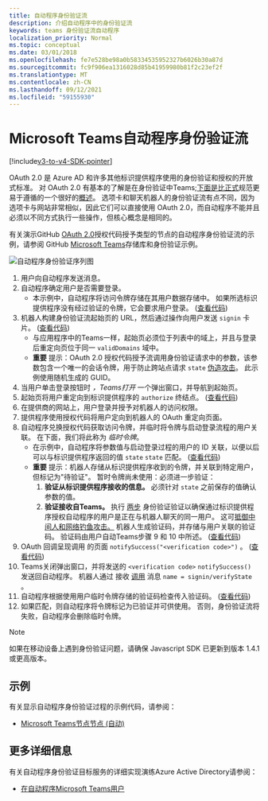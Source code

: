 ```yaml
---
title: 自动程序身份验证流
description: 介绍自动程序中的身份验证流
keywords: teams 身份验证流自动程序
localization_priority: Normal
ms.topic: conceptual
ms.date: 03/01/2018
ms.openlocfilehash: fe7e528be98a0b58334535952327b6026b30a87d
ms.sourcegitcommit: fc9f906ea1316028d85b41959980b81f2c23ef2f
ms.translationtype: MT
ms.contentlocale: zh-CN
ms.lasthandoff: 09/12/2021
ms.locfileid: "59155930"
---
```

# <a name="microsoft-teams-authentication-flow-for-bots"></a>Microsoft Teams自动程序身份验证流

[!include[v3-to-v4-SDK-pointer](~/includes/v3-to-v4-pointer-bots.md)]

OAuth 2.0 是 Azure AD 和许多其他标识提供程序使用的身份验证和授权的开放式标准。 对 OAuth 2.0 有基本的了解是在身份验证中Teams;[下面是比正式](https://aaronparecki.com/oauth-2-simplified/)规范更易于遵循的一个很好的[概述](https://oauth.net/2/)。 选项卡和聊天机器人的身份验证流有点不同，因为选项卡与网站非常相似，因此它们可以直接使用 OAuth 2.0，而自动程序不能并且必须以不同方式执行一些操作，但核心概念是相同的。

有关演示GitHub [OAuth 2.0](https://oauth.net/2/grant-types/authorization-code/)授权代码授予类型的节点的自动程序身份验证流的示例，请参阅 GitHub [Microsoft Teams](https://github.com/OfficeDev/microsoft-teams-sample-auth-node)存储库和身份验证示例。

![自动程序身份验证序列图](~/assets/images/authentication/bot_auth_sequence_diagram.png)

1. 用户向自动程序发送消息。
2. 自动程序确定用户是否需要登录。
    * 本示例中，自动程序将访问令牌存储在其用户数据存储中。 如果所选标识提供程序没有经过验证的令牌，它会要求用户登录。  ([查看代码](https://github.com/OfficeDev/microsoft-teams-sample-auth-node/blob/469952a26d618dbf884a3be53c7d921cc580b1e2/src/utils/AuthenticationUtils.ts#L58-L76)) 
3. 机器人构建身份验证流起始页的 URL，然后通过操作向用户发送 `signin` 卡片。  ([查看代码](https://github.com/OfficeDev/microsoft-teams-sample-auth-node/blob/469952a26d618dbf884a3be53c7d921cc580b1e2/src/dialogs/BaseIdentityDialog.ts#L160-L190)) 
    * 与应用程序中的Teams一样，起始页必须位于列表中的域上，并且与登录后重定向页位于同一 `validDomains` 域中。
    * **重要** 提示：OAuth 2.0 授权代码授予流调用身份验证请求中的参数，该参数包含一个唯一的会话令牌，用于防止跨站点请求 `state` [伪造攻击](https://en.wikipedia.org/wiki/Cross-site_request_forgery)。 此示例使用随机生成的 GUID。
4. 当用户单击登录按钮时 *，Teams打开* 一个弹出窗口，并导航到起始页。
5. 起始页将用户重定向到标识提供程序的 `authorize` 终结点。  ([查看代码](https://github.com/OfficeDev/microsoft-teams-sample-auth-node/blob/469952a26d618dbf884a3be53c7d921cc580b1e2/public/html/auth-start.html#L51-L56)) 
6. 在提供商的网站上，用户登录并授予对机器人的访问权限。
7. 提供程序使用授权代码将用户定向到机器人的 OAuth 重定向页面。
8. 自动程序兑换授权代码获取访问令牌，并临时将令牌与启动登录流程的用户关联。 在下面，我们将此称为 *临时令牌*。
    * 在示例中，自动程序将参数值与启动登录过程的用户的 ID 关联，以便以后可以与标识提供程序返回的值 `state` `state` 匹配。  ([查看代码](https://github.com/OfficeDev/microsoft-teams-sample-auth-node/blob/469952a26d618dbf884a3be53c7d921cc580b1e2/src/AuthBot.ts#L70-L99)) 
    * **重要** 提示：机器人存储从标识提供程序收到的令牌，并关联到特定用户，但标记为"待验证"。 暂时令牌尚未使用：必须进一步验证： 
      1. **验证从标识提供程序接收的信息。** 必须针对 `state` 之前保存的值确认参数的值。 
      1. **验证接收自Teams。** 执行 [两步](https://en.wikipedia.org/wiki/Man-in-the-middle_attack) 身份验证验证以确保通过标识提供程序授权自动程序的用户是正在与机器人聊天的同一用户。 这可[抵御中间人和网络钓鱼](https://en.wikipedia.org/wiki/Man-in-the-middle_attack)[攻击。](https://en.wikipedia.org/wiki/Phishing) 机器人生成验证码，并存储与用户关联的验证码。 验证码由用户自动Teams步骤 9 和 10 中所述。  ([查看代码](https://github.com/OfficeDev/microsoft-teams-sample-auth-node/blob/469952a26d618dbf884a3be53c7d921cc580b1e2/src/AuthBot.ts#L100-L113)) 
9. OAuth 回调呈现调用 的页面 `notifySuccess("<verification code>")` 。  ([查看代码](https://github.com/OfficeDev/microsoft-teams-sample-auth-node/blob/master/src/views/oauth-callback-success.hbs)) 
10. Teams关闭弹出窗口，并将发送的 `<verification code>` `notifySuccess()` 发送回自动程序。 机器人通过 接收 [调用](/bot-framework/dotnet/bot-builder-dotnet-activities#invoke) 消息 `name = signin/verifyState` 。
11. 自动程序根据使用用户临时令牌存储的验证码检查传入验证码。  ([查看代码](https://github.com/OfficeDev/microsoft-teams-sample-auth-node/blob/469952a26d618dbf884a3be53c7d921cc580b1e2/src/dialogs/BaseIdentityDialog.ts#L127-L140)) 
12. 如果匹配，则自动程序将令牌标记为已验证并可供使用。 否则，身份验证流将失败，自动程序会删除临时令牌。

> [!Note]
> 如果在移动设备上遇到身份验证问题，请确保 Javascript SDK 已更新到版本 1.4.1 或更高版本。

## <a name="samples"></a>示例

有关显示自动程序身份验证过程的示例代码，请参阅：

* [Microsoft Teams节点节点 (自动) ](https://github.com/OfficeDev/microsoft-teams-sample-auth-node)

## <a name="more-details"></a>更多详细信息

有关自动程序身份验证目标服务的详细实现演练Azure Active Directory请参阅：

* [在自动程序Microsoft Teams用户](~/resources/bot-v3/bot-authentication/auth-bot-AAD.md)
